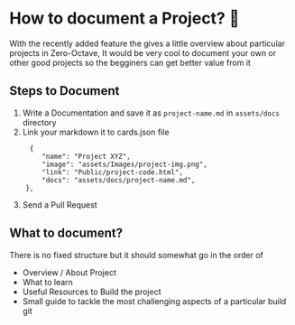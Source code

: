 # How to document a Project? 🤔
With the recently added feature the gives a little overview about particular projects in Zero-Octave, It would be very cool to document your own or other good projects so the begginers can get better value from it

## Steps to Document

1.  Write a Documentation and save it as `project-name.md` in `assets/docs` directory
2. Link your markdown it to cards.json file 
```
	 {
		"name": "Project XYZ",
		"image": "assets/Images/project-img.png",
		"link": "Public/project-code.html",
		"docs": "assets/docs/project-name.md",
	},
```
3. Send a Pull Request

## What to document?

There is no fixed structure but it should somewhat go in the order of
- Overview / About Project
- What to learn
- Useful Resources to Build the project
- Small guide to tackle the most challenging aspects of a particular build
git